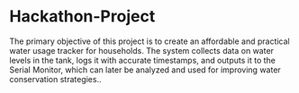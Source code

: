# Hackathon-Project
The primary objective of this project is to create an affordable and practical water usage tracker for households. The system collects data on water levels in the tank, logs it with accurate timestamps, and outputs it to the Serial Monitor, which can later be analyzed and used for improving water conservation strategies..
